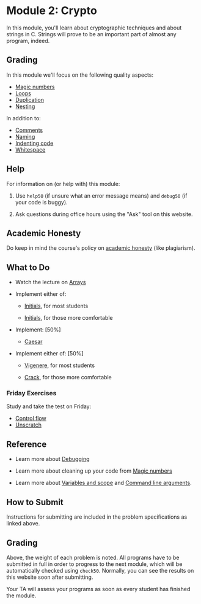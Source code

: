 # Module 2: Crypto

In this module, you'll learn about cryptographic techniques and about strings in C. Strings will prove to be an important part of almost any program, indeed.

## Grading

In this module we'll focus on the following quality aspects:

- [Magic numbers](/quality-aspects/magic-numbers)
- [Loops](/quality-aspects/loops)
- [Duplication](/quality-aspects/duplication)
- [Nesting](/quality-aspects/nesting)

In addition to:

- [Comments](/quality-aspects/comments)
- [Naming](/quality-aspects/naming)
- [Indenting code](/quality-aspects/indentation)
- [Whitespace](/quality-aspects/whitespace)

## Help

For information on (or help with) this module:

1. Use `help50` (if unsure what an error message means) and `debug50` (if your code is buggy).

2. Ask questions during office hours using the "Ask" tool on this website.


## Academic Honesty

Do keep in mind the course's policy on [academic honesty](/syllabus) (like plagiarism).


## What to Do

- Watch the lecture on [Arrays](/lectures/arrays)

- Implement either of:

    - [Initials](/problems/initials-less), for most students

    - [Initials](/problems/initials-more), for those more comfortable

- Implement: [50%]

    - [Caesar](/problems/caesar)

- Implement either of: [50%]

    - [Vigenere](/problems/vigenere), for most students

    - [Crack](/problems/crack), for those more comfortable

### Friday Exercises

Study and take the test on Friday:

- [Control flow](/exercises/control-flow)
- [Unscratch](/exercises/unscratch)

## Reference

- Learn more about [Debugging](https://www.youtube.com/embed/w4TAY2HPLEg?autoplay=1&rel=0)

- Learn more about cleaning up your code from [Magic numbers](https://www.youtube.com/embed/vK_naJkrtjc?autoplay=1&rel=0)

- Learn more about [Variables and scope](https://www.youtube.com/embed/GiFbdVGjF9I?autoplay=1&rel=0) and [Command line arguments](https://www.youtube.com/embed/GiFbdVGjF9I?autoplay=1&rel=0).


## How to Submit

Instructions for submitting are included in the problem specifications as linked above.


## Grading

Above, the weight of each problem is noted. All programs have to be submitted in full in order to progress to the next module, which will be automatically checked using `check50`. Normally, you can see the results on this website soon after submitting.

Your TA will assess your programs as soon as every student has finished the module.
